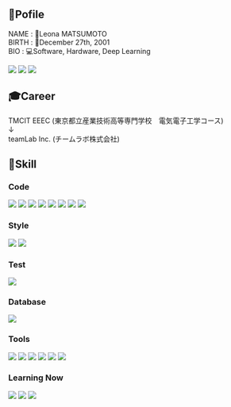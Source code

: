 ## 🦖Pofile
NAME    : 🦡Leona MATSUMOTO
<br>
BIRTH   : 🎂December 27th, 2001
<br>
BIO     : 💻Software, Hardware, Deep Learning

[![](https://img.shields.io/badge/Twitter-1DA1F2?style=for-the-badge&logo=Twitter&logoColor=white)](https://twitter.com/_mazleo)
[![](https://img.shields.io/badge/Facebook-1877F2?style=for-the-badge&logo=Facebook&logoColor=white)](https://www.Facebook.com/mazleona)
[![](https://img.shields.io/badge/Instagram-E4405F?style=for-the-badge&logo=Instagram&logoColor=white)](https://www.instagram.com/_mazleo)

## 🎓Career
TMCIT EEEC (東京都立産業技術高等専門学校　電気電子工学コース)
<br>
↓
<br>
teamLab Inc. (チームラボ株式会社)

## 🧠Skill
### Code
[![](https://img.shields.io/badge/Python-3776AB?style=for-the-badge&logo=Python&logoColor=white)](https://www.python.org/)
[![](https://img.shields.io/badge/JavaScript-F7DF1E?style=for-the-badge&logo=JavaScript&logoColor=black)](https://developer.mozilla.org/docs/Web/JavaScript)
[![](https://img.shields.io/badge/C-A8B9CC?style=for-the-badge&logo=C&logoColor=black)](https://www.w3schools.com/c/c_intro.php)
[![](https://img.shields.io/badge/HTML5-E34F26?style=for-the-badge&logo=HTML5&logoColor=white)](https://wikipedia.org/wiki/HTML5)
[![](https://img.shields.io/badge/TypeScript-3178C6?style=for-the-badge&logo=TypeScript&logoColor=white)](https://www.typescriptlang.org/)
[![](https://img.shields.io/badge/React-61DAFB?style=for-the-badge&logo=React&logoColor=black)](https://reactjs.org/)
[![](https://img.shields.io/badge/Next.JS-000000?style=for-the-badge&logo=Next.JS&logoColor=white)](https://nextjs.org/)
[![](https://img.shields.io/badge/Django-092E20?style=for-the-badge&logo=Django&logoColor=white)](https://docs.djangoproject.com/)

### Style
[![](https://img.shields.io/badge/CSS-1572B6?style=for-the-badge&logo=CSS3&logoColor=white)](https://developer.mozilla.org/docs/Web/CSS)
[![](https://img.shields.io/badge/Sass-CC6699?style=for-the-badge&logo=Sass&logoColor=white)](https://sass-lang.com/)

### Test
[![](https://img.shields.io/badge/PlayWright-2EAD33?style=for-the-badge&logo=PlayWright&logoColor=white)](https://playwright.dev/)

### Database
[![](https://img.shields.io/badge/MySQL-4479A1?style=for-the-badge&logo=MySQL&logoColor=white)](https://www.mysql.com/)

### Tools
[![](https://img.shields.io/badge/Github-181717?style=for-the-badge&logo=Github&logoColor=white)](https://github.com/)
[![](https://img.shields.io/badge/Figma-F24E1E?style=for-the-badge&logo=Figma&logoColor=white)](https://www.figma.com/)
[![](https://img.shields.io/badge/Yolo-00FFFF?style=for-the-badge&logo=Yolo&logoColor=black)](https://pjreddie.com/darknet/yolo/)
[![](https://img.shields.io/badge/LaTeX-008080?style=for-the-badge&logo=LaTeX&logoColor=white)](https://wikipedia.org/wiki/LaTeX)
[![](https://img.shields.io/badge/RedMine-B32024?style=for-the-badge&logo=RedMine&logoColor=white)](https://redmine.jp/)
[![](https://img.shields.io/badge/Asana-F06A6A?style=for-the-badge&logo=Asana&logoColor=white)](https://asana.com)

### Learning Now
[![](https://img.shields.io/badge/Blender-F5792A?style=for-the-badge&logo=Blender&logoColor=white)](https://www.blender.org/)
[![](https://img.shields.io/badge/UnrealEngine-0E1128?style=for-the-badge&logo=UnrealEngine&logoColor=white)](https://www.unrealengine.com/)
[![](https://img.shields.io/badge/C++-00599C?style=for-the-badge&logo=C%2B%2B&logoColor=white)](https://wikipedia.org/wiki/C%2B%2B)